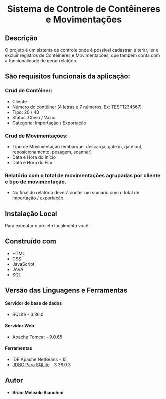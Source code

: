 <h1 align="center"> Sistema de Controle de Contêineres e Movimentações </h1>

## Descrição

O projeto é um sistema de controle onde é possível cadastrar, alterar, ler e excluir registros de Contêineres e Movimentações, que também conta com a funcionalidade de gerar relatório.

## São requisitos funcionais da aplicação:

### Crud de Contêiner:

* Cliente
* Número do contêiner (4 letras e 7 números. Ex: TEST1234567)
* Tipo: 20 / 40
* Status: Cheio / Vazio
* Categoria: Importação / Exportação

### Crud de Movimentações:

* Tipo	de	Movimentação	(embarque,	descarga,	gate	in,	gate	out, reposicionamento, pesagem, scanner)
* Data e Hora do Início
* Data e Hora do Fim

### Relatório  com   o   total   de   movimentações   agrupadas   por   cliente   e   tipo  de movimentação.
* No final do relatório deverá conter um sumário com o total de importação / exportação.

## Instalação Local

Para executar o projeto localmento você 

## Construído com

* HTML
* CSS
* JavaScript
* JAVA
* SQL

## Versão das Linguagens e Ferramentas

#### Servidor de base de dados

* SQLite - 3.36.0

#### Servidor Web

* Apache Tomcat - 9.0.65

#### Ferramentas

* IDE Apache NetBeans - 15
* [JDBC Para SQLite](https://github.com/xerial/sqlite-jdbc/releases) - 3.36.0.3

## Autor

* **Brian Melisnki Bianchini**
